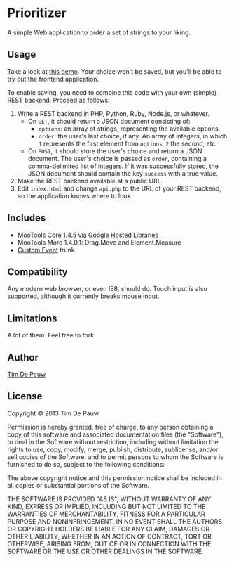 Prioritizer
===========

A simple Web application to order a set of strings to your liking.

Usage
-----

Take a look at [this demo](http://timdp.github.com/prioritizer/). Your choice
won't be saved, but you'll be able to try out the frontend application.

To enable saving, you need to combine this code with your own (simple) REST
backend. Proceed as follows:

1. Write a REST backend in PHP, Python, Ruby, Node.js, or whatever.
    - On `GET`, it should return a JSON document consisting of:
        - `options`: an array of strings, representing the available options.
        - `order`: the user's last choice, if any. An array of integers, in
          which `1` represents the first element from `options`, `2` the
          second, etc.
    - On `POST`, it should store the user's choice and return a JSON document.
      The user's choice is passed as `order`, containing a comma-delimited
      list of integers. If it was successfully stored, the JSON document
      should contain the key `success` with a true value.
2. Make the REST backend available at a public URL.
3. Edit `index.html` and change `api.php` to the URL of your REST backend,
   so the application knows where to look.

Includes
--------

- [MooTools](http://mootools.net/) Core 1.4.5
  via
  [Google Hosted Libraries](https://developers.google.com/speed/libraries/devguide)
- MooTools More 1.4.0.1: Drag.Move and Element.Measure
- [Custom Event](https://github.com/cpojer/mootools-custom-event) trunk

Compatibility
-------------

Any modern web browser, or even IE8, should do. Touch input is also supported,
although it currently breaks mouse input.

Limitations
-----------

A lot of them. Feel free to fork.

Author
------

[Tim De Pauw](http://pwnt.be/)

License
-------

Copyright &copy; 2013 Tim De Pauw

Permission is hereby granted, free of charge, to any person obtaining a copy
of this software and associated documentation files (the "Software"), to deal
in the Software without restriction, including without limitation the rights
to use, copy, modify, merge, publish, distribute, sublicense, and/or sell
copies of the Software, and to permit persons to whom the Software is
furnished to do so, subject to the following conditions:

The above copyright notice and this permission notice shall be included in all
copies or substantial portions of the Software.

THE SOFTWARE IS PROVIDED "AS IS", WITHOUT WARRANTY OF ANY KIND, EXPRESS OR
IMPLIED, INCLUDING BUT NOT LIMITED TO THE WARRANTIES OF MERCHANTABILITY,
FITNESS FOR A PARTICULAR PURPOSE AND NONINFRINGEMENT. IN NO EVENT SHALL THE
AUTHORS OR COPYRIGHT HOLDERS BE LIABLE FOR ANY CLAIM, DAMAGES OR OTHER
LIABILITY, WHETHER IN AN ACTION OF CONTRACT, TORT OR OTHERWISE, ARISING FROM,
OUT OF OR IN CONNECTION WITH THE SOFTWARE OR THE USE OR OTHER DEALINGS IN THE
SOFTWARE.
